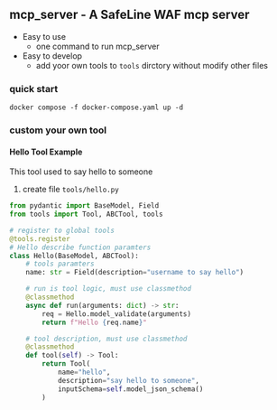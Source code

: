 ## mcp_server - A SafeLine WAF mcp server

- Easy to use
    - one command to run mcp_server
- Easy to develop
    - add yoor own tools to `tools` dirctory without modify other files

### quick start

```shell
docker compose -f docker-compose.yaml up -d
```

### custom your own tool

#### Hello Tool Example

This tool used to say hello to someone

1. create file `tools/hello.py`

```python
from pydantic import BaseModel, Field
from tools import Tool, ABCTool, tools

# register to global tools
@tools.register
# Hello describe function paramters
class Hello(BaseModel, ABCTool):
    # tools paramters
    name: str = Field(description="username to say hello")

    # run is tool logic, must use classmethod
    @classmethod
    async def run(arguments: dict) -> str:
        req = Hello.model_validate(arguments)
        return f"Hello {req.name}"

    # tool description, must use classmethod
    @classmethod
    def tool(self) -> Tool:
        return Tool(
            name="hello",
            description="say hello to someone",
            inputSchema=self.model_json_schema()
        )

```
